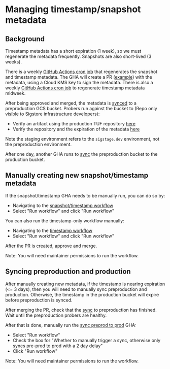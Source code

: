 # Managing timestamp/snapshot metadata

## Background

Timestamp metadata has a short expiration (1 week), so we must regenerate the metadata frequently. Snapshots are also short-lived (3 weeks).

There is a weekly [GitHub Actions cron job](https://github.com/sigstore/root-signing/blob/main/.github/workflows/stable-snapshot-timestamp.yml)
that regenerates the snapshot and timestamp metadata. The GHA will create a PR ([example](https://github.com/sigstore/root-signing/pull/543))
with the metadata, using a Cloud KMS key to sign the metadata. There is also a weekly
[GitHub Actions cron job](https://github.com/sigstore/root-signing/blob/main/.github/workflows/stable-timestamp.yml) to regenerate
timestamp metadata midweek.

After being approved and merged, the metadata is [synced](../.github/workflows/sync-main-to-preprod.yml)
to a preproduction GCS bucket. Probers run against the bucket to (Repo only visible to Sigstore infrastructure developers):

* Verify an artifact using the production TUF repository [here](https://github.com/sigstore/public-good-instance/blob/main/.github/workflows/reusable-prober.yml#L220-L249)
* Verify the repository and the expiration of the metadata [here](https://github.com/sigstore/public-good-instance/blob/main/.github/workflows/reusable-prober.yml#L134-L156)

Note the staging environment refers to the `sigstage.dev` environment, not the preproduction environment.

After one day, another GHA runs to [sync](../.github/workflows/sync-preprod-to-prod.yml)
the preproduction bucket to the production bucket.

## Manually creating new snapshot/timestamp metadata

If the snapshot/timestamp GHA needs to be manually run, you can do so by:

* Navigating to the [snapshot/timestamp workflow](https://github.com/sigstore/root-signing/actions/workflows/stable-snapshot-timestamp.yml)
* Select "Run workflow" and click "Run workflow"

You can also run the timestamp-only workflow manually:

* Navigating to the [timestamp workflow](https://github.com/sigstore/root-signing/actions/workflows/stable-timestamp.yml)
* Select "Run workflow" and click "Run workflow"

After the PR is created, approve and merge.

Note: You will need maintainer permissions to run the workflow.

## Syncing preproduction and production

After manually creating new metadata, if the timestamp is nearing expiration (<= 3 days), then you will need to manually sync preproduction and production.
Otherwise, the timestamp in the production bucket will expire before preproduction is synced.

After merging the PR, check that the [sync](https://github.com/sigstore/root-signing/actions/workflows/sync.yml) to preproduction has finished.
Wait until the preproduction probers are healthy.

After that is done, manually run the [sync preprod to prod](https://github.com/sigstore/root-signing/actions/workflows/sync_to_prod.yml)
GHA:

* Select "Run workflow"
* Check the box for "Whether to manually trigger a sync, otherwise only syncs pre-prod to prod with a 2 day delay"
* Click "Run workflow" 

Note: You will need maintainer permissions to run the workflow.
